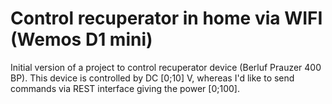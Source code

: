 # Control recuperator in home via WIFI (Wemos D1 mini)


Initial version of a project to control recuperator device (Berluf Prauzer 400 BP). This device is controlled by DC [0;10] V, whereas I'd like to send commands via REST interface giving the power [0;100].
